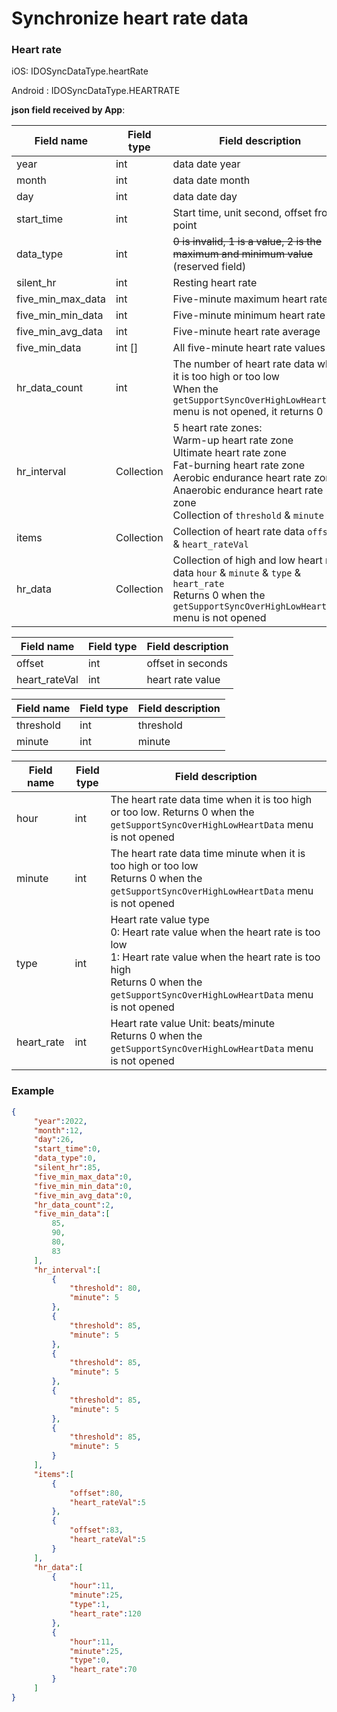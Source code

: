 # Synchronize heart rate data

### Heart rate

iOS: IDOSyncDataType.heartRate

Android : IDOSyncDataType.HEARTRATE

**json field received by App**:

| Field name        | Field type | Field description                                            |
| ----------------- | ---------- | ------------------------------------------------------------ |
| year              | int        | data date year                                               |
| month             | int        | data date month                                              |
| day               | int        | data date day                                                |
| start_time        | int        | Start time, unit second, offset from 0 point                 |
| data_type         | int        | ~~0 is invalid, 1 is a value, 2 is the maximum and minimum value~~ (reserved field) |
| silent_hr         | int        | Resting heart rate                                           |
| five_min_max_data | int        | Five-minute maximum heart rate                               |
| five_min_min_data | int        | Five-minute minimum heart rate                               |
| five_min_avg_data | int        | Five-minute heart rate average                               |
| five_min_data     | int []     | All five-minute heart rate values                            |
| hr_data_count     | int        | The number of heart rate data when it is too high or too low <br />When the `getSupportSyncOverHighLowHeartData` menu is not opened, it returns 0 |
| hr_interval       | Collection | 5 heart rate zones:<br/>Warm-up heart rate zone<br/>Ultimate heart rate zone<br/>Fat-burning heart rate zone<br/>Aerobic endurance heart rate zone<br/>Anaerobic endurance heart rate zone <br />Collection of `threshold` & `minute` |
| items             | Collection | Collection of heart rate data `offset` & `heart_rateVal`     |
| hr_data           | Collection | Collection of high and low heart rate data `hour` & `minute` & `type` & `heart_rate`<br /> Returns 0 when the `getSupportSyncOverHighLowHeartData` menu is not opened |

| Field name    | Field type | Field description |
| ------------- | ---------- | ----------------- |
| offset        | int        | offset in seconds |
| heart_rateVal | int        | heart rate value  |

| Field name | Field type | Field description |
| ---------- | ---------- | ----------------- |
| threshold  | int        | threshold         |
| minute     | int        | minute            |

| Field name | Field type | Field description                                            |
| ---------- | ---------- | ------------------------------------------------------------ |
| hour       | int        | The heart rate data time when it is too high or too low. Returns 0 when the `getSupportSyncOverHighLowHeartData` menu is not opened |
| minute     | int        | The heart rate data time minute when it is too high or too low<br /> Returns 0 when the `getSupportSyncOverHighLowHeartData` menu is not opened |
| type       | int        | Heart rate value type <br />0: Heart rate value when the heart rate is too low <br />1: Heart rate value when the heart rate is too high<br /> Returns 0 when the `getSupportSyncOverHighLowHeartData` menu is not opened |
| heart_rate | int        | Heart rate value Unit: beats/minute<br /> Returns 0 when the `getSupportSyncOverHighLowHeartData` menu is not opened |

### Example

```json
{
     "year":2022,
     "month":12,
     "day":26,
     "start_time":0,
     "data_type":0,
     "silent_hr":85,
     "five_min_max_data":0,
     "five_min_min_data":0,
     "five_min_avg_data":0,
     "hr_data_count":2,
     "five_min_data":[
         85,
         90,
         80,
         83
     ],
     "hr_interval":[
         {
             "threshold": 80,
             "minute": 5
         },
         {
             "threshold": 85,
             "minute": 5
         },
         {
             "threshold": 85,
             "minute": 5
         },
         {
             "threshold": 85,
             "minute": 5
         },
         {
             "threshold": 85,
             "minute": 5
         }
     ],
     "items":[
         {
             "offset":80,
             "heart_rateVal":5
         },
         {
             "offset":83,
             "heart_rateVal":5
         }
     ],
     "hr_data":[
         {
             "hour":11,
             "minute":25,
             "type":1,
             "heart_rate":120
         },
         {
             "hour":11,
             "minute":25,
             "type":0,
             "heart_rate":70
         }
     ]
}
```
